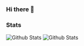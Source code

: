 ### Hi there 👋

### Stats
![Github Stats](https://github-readme-stats.vercel.app/api?username=theonlywalrus&count_private=true&line_height=21&show_icons=true&hide_border=true&theme=nightowl)
![Github Stats](https://github-readme-stats.vercel.app/api/top-langs/?username=theonlywalrus&layout=compact&card_width=250&hide_border=true&langs_count=8&theme=dark)
